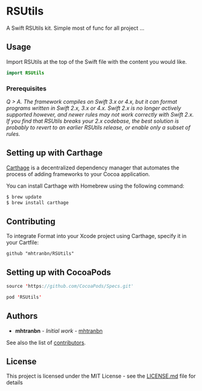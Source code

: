 # RSUtils

A Swift RSUtils kit. Simple most of func for all project ... 
## Usage


Import RSUtils at the top of the Swift file with the content you would like.
```swift
import RSUtils
```

### Prerequisites

*Q > A. The framework compiles on Swift 3.x or 4.x, but it can format programs written in Swift 2.x, 3.x or 4.x. Swift 2.x is no longer actively supported however, and newer rules may not work correctly with Swift 2.x. If you find that RSUtils breaks your 2.x codebase, the best solution is probably to revert to an earlier RSUtils release, or enable only a subset of rules.*

## Setting up with Carthage

[Carthage](https://github.com/Carthage/Carthage) is a decentralized dependency manager that automates the process of adding frameworks to your Cocoa application.

You can install Carthage with Homebrew using the following command:
```swift
$ brew update
$ brew install carthage
```

## Contributing
To integrate Format into your Xcode project using Carthage, specify it in your Cartfile:

```
github "mhtranbn/RSUtils"
```

## Setting up with CocoaPods
```swift
source 'https://github.com/CocoaPods/Specs.git'
```
```swift
pod 'RSUtils'
```

## Authors

* **mhtranbn** - *Initial work* - [mhtranbn](https://github.com/mhtranbn)

See also the list of [contributors](https://github.com/mhtranbn/RSUtils/network/members).

## License

This project is licensed under the MIT License - see the [LICENSE.md](LICENSE.md) file for details


